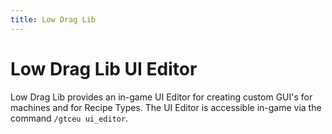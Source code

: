 ```yaml
---
title: Low Drag Lib
---
```



# Low Drag Lib UI Editor

Low Drag Lib provides an in-game UI Editor for creating custom GUI's for 
machines and for Recipe Types. The UI Editor is accessible in-game 
via the command `/gtceu ui_editor`.